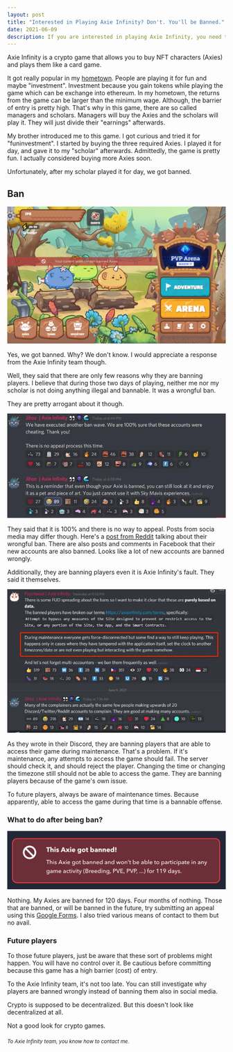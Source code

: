 ```yaml
---
layout: post
title: "Interested in Playing Axie Infinity? Don't. You'll be Banned."
date: 2021-06-09
description: If you are interested in playing Axie Infinity, you need to be aware. They are banning players without any reasons or response.
---
```


Axie Infinity is a crypto game that allows you to buy NFT characters (Axies) and plays them like a card game.

It got really popular in my [hometown](https://www.cnbc.com/2021/05/14/people-in-philippines-earn-cryptocurrency-playing-nft-video-game-axie-infinity.html). People are playing it for fun and maybe "investment". Investment because you gain tokens while playing the game which can be exchange into ethereum. In my hometown, the returns from the game can be larger than the minimum wage. Although, the barrier of entry is pretty high. That's why in this game, there are so called managers and scholars. Managers will buy the Axies and the scholars will play it. They will just divide their "earnings" afterwards.

My brother introduced me to this game. I got curious and tried it for "funinvestment". I started by buying the three required Axies. I played it for day, and gave it to my "scholar" afterwards. Admittedly, the game is pretty fun. I actually considered buying more Axies soon.

Unfortunately, after my scholar played it for day, we got banned.

## Ban

<img src="/assets/axie-ban.jpg" class="rounded mx-auto d-block" alt="Banned Axie Infinity" width="700px">

Yes, we got banned. Why? We don't know. I would appreciate a response from the Axie Infinity team though.

Well, they said that there are only few reasons why they are banning players. I believe that during those two days of playing, neither me nor my scholar is not doing anything illegal and bannable. It was a wrongful ban.

They are pretty arrogant about it though.

<img src="/assets/axie-ban3.jpg" class="rounded mx-auto d-block" alt="Banned Axie Infinity">

They said that it is 100% and there is no way to appeal. Posts from socia media may differ though. Here's a [post from Reddit](https://www.reddit.com/r/AxieInfinity/comments/nv1j9a/got_banned_from_the_game_and_when_asked_why_how/) talking about their wrongful ban. There are also posts and comments in Facebook that their new accounts are also banned. Looks like a lot of new accounts are banned wrongly.

Additionally, they are banning players even it is Axie Infinity's fault. They said it themselves.

<img src="/assets/axie-ban2.png" class="rounded mx-auto d-block" alt="Banned Axie Infinity">

As they wrote in their Discord, they are banning players that are able to access their game during maintenance. That's a problem. If it's maintenance, any attempts to access the game should fail. The server should check it, and should reject the player. Changing the time or changing the timezone still should not be able to access the game. They are banning players because of the game's own issue.

To future players, always be aware of maintenance times. Because apparently, able to access the game during that time is a bannable offense.

### What to do after being ban?

<img src="/assets/axie-ban4.png" class="rounded mx-auto d-block" alt="Banned Axie Infinity">

Nothing. My Axies are banned for 120 days. Four months of nothing. Those that are banned, or will be banned in the future, try submitting an appeal using this [Google Forms](https://docs.google.com/forms/d/e/1FAIpQLSecPeCBQzPl8fuN5ODb0UdBgwDD9YzaJnmpnTh1dHW8VDqTXQ/viewform). I also tried various means of contact to them but no avail.

### Future players
To those future players, just be aware that these sort of problems might happen. You will have no control over it. Be cautious before committing because this game has a high barrier (cost) of entry.

To the Axie Infinity team, it's not too late. You can still investigate why players are banned wrongly instead of banning them also in social media.

Crypto is supposed to be decentralized. But this doesn't look like decentralized at all.

Not a good look for crypto games.

<sub>*To Axie Infinity team, you know how to contact me.*</sub>